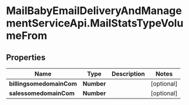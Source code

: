 # MailBabyEmailDeliveryAndManagementServiceApi.MailStatsTypeVolumeFrom

## Properties
Name | Type | Description | Notes
------------ | ------------- | ------------- | -------------
**billingsomedomainCom** | **Number** |  | [optional] 
**salessomedomainCom** | **Number** |  | [optional] 
